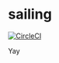 # sailing

[![CircleCI](https://circleci.com/gh/ogiexela/bsc-sailing/tree/master.svg?style=svg&circle-token=2ef70874e25ed8c44af347474a7f8a93184fc2d2)](https://circleci.com/gh/ogiexela/bsc-sailing/tree/master)

Yay
